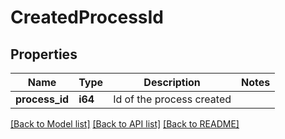 # CreatedProcessId

## Properties

Name | Type | Description | Notes
------------ | ------------- | ------------- | -------------
**process_id** | **i64** | Id of the process created | 

[[Back to Model list]](../README.md#documentation-for-models) [[Back to API list]](../README.md#documentation-for-api-endpoints) [[Back to README]](../README.md)


